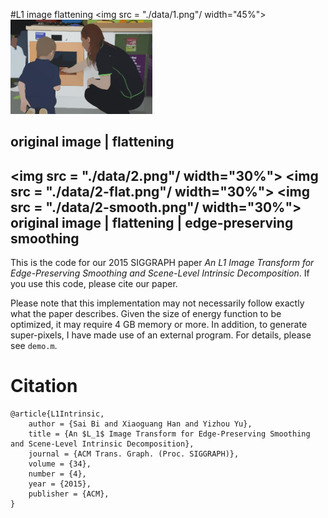 #L1 image flattening
<img src = "./data/1.png"/ width="45%">
<img src = "./data/1-flat.png" width = "45%"/>

original image | flattening
---
<img src = "./data/2.png"/ width="30%">
<img src = "./data/2-flat.png"/ width="30%">
<img src = "./data/2-smooth.png"/ width="30%">
original image | flattening | edge-preserving smoothing
---
This is the code for our 2015 SIGGRAPH paper *An L1 Image Transform for Edge-Preserving Smoothing and Scene-Level Intrinsic Decomposition*. If you use this code, please cite our paper.

Please note that this implementation may not necessarily follow exactly what the paper describes. Given the size of energy function to be optimized, it may require 4 GB memory or more. In addition, to generate super-pixels, I have made use of an external program. For details, please see `demo.m`.


# Citation
	@article{L1Intrinsic,  
	    author = {Sai Bi and Xiaoguang Han and Yizhou Yu}, 
	    title = {An $L_1$ Image Transform for Edge-Preserving Smoothing and Scene-Level Intrinsic Decomposition}, 
	    journal = {ACM Trans. Graph. (Proc. SIGGRAPH)}, 
	    volume = {34}, 
	    number = {4}, 
	    year = {2015}, 
	    publisher = {ACM}, 
	}